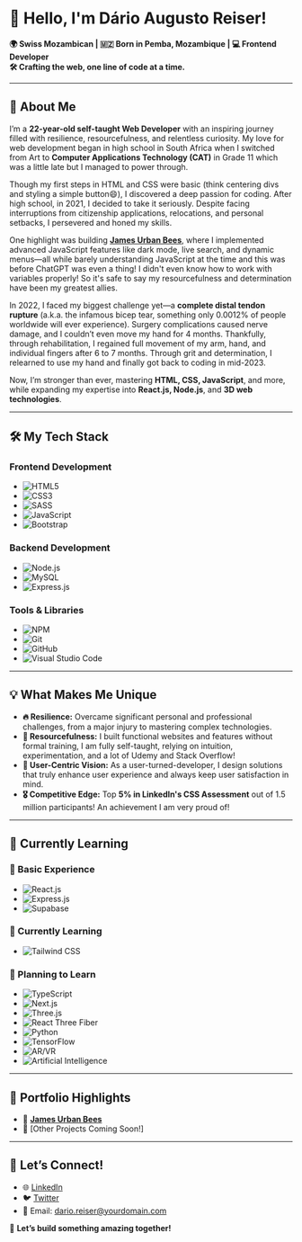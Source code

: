 # 👋 Hello, I'm **Dário Augusto Reiser**!  

**🌍 Swiss Mozambican | 🇲🇿 Born in Pemba, Mozambique | 💻 Frontend Developer**  
**🛠️ Crafting the web, one line of code at a time.**  

---

## 🎯 About Me  

I’m a **22-year-old self-taught Web Developer** with an inspiring journey filled with resilience, resourcefulness, and relentless curiosity. My love for web development began in high school in South Africa when I switched from Art to **Computer Applications Technology (CAT)** in Grade 11 which was a little late but I managed to power through.  

Though my first steps in HTML and CSS were basic (think centering divs and styling a simple button😄), I discovered a deep passion for coding. After high school, in 2021, I decided to take it seriously. Despite facing interruptions from citizenship applications, relocations, and personal setbacks, I persevered and honed my skills.  

One highlight was building [**James Urban Bees**](https://james-urban-bees.netlify.app/), where I implemented advanced JavaScript features like dark mode, live search, and dynamic menus—all while barely understanding JavaScript at the time and this was before ChatGPT was even a thing! I didn't even know how to work with variables properly! So it's safe to say my resourcefulness and determination have been my greatest allies.  

In 2022, I faced my biggest challenge yet—a **complete distal tendon rupture** (a.k.a. the infamous bicep tear, something only 0.0012% of people worldwide will ever experience). Surgery complications caused nerve damage, and I couldn’t even move my hand for 4 months. Thankfully, through rehabilitation, I regained full movement of my arm, hand, and individual fingers after 6 to 7 months. Through grit and determination, I relearned to use my hand and finally got back to coding in mid-2023.  

Now, I’m stronger than ever, mastering **HTML, CSS, JavaScript**, and more, while expanding my expertise into **React.js, Node.js**, and **3D web technologies**.  

---

## 🛠️ My Tech Stack  

### **Frontend Development**  
- ![HTML5](https://img.shields.io/badge/HTML5-%23E34F26.svg?style=for-the-badge&logo=html5&logoColor=white)  
- ![CSS3](https://img.shields.io/badge/CSS3-%231572B6.svg?style=for-the-badge&logo=css3&logoColor=white)  
- ![SASS](https://img.shields.io/badge/SASS-%23CC6699.svg?style=for-the-badge&logo=sass&logoColor=white)  
- ![JavaScript](https://img.shields.io/badge/JavaScript-%23F7DF1E.svg?style=for-the-badge&logo=javascript&logoColor=black)  
- ![Bootstrap](https://img.shields.io/badge/Bootstrap-%23563D7C.svg?style=for-the-badge&logo=bootstrap&logoColor=white)  

### **Backend Development**  
- ![Node.js](https://img.shields.io/badge/Node.js-%23339933.svg?style=for-the-badge&logo=node.js&logoColor=white)  
- ![MySQL](https://img.shields.io/badge/MySQL-%234479A1.svg?style=for-the-badge&logo=mysql&logoColor=white)  
- ![Express.js](https://img.shields.io/badge/Express.js-%23000000.svg?style=for-the-badge&logo=express&logoColor=white)  

### **Tools & Libraries**  
- ![NPM](https://img.shields.io/badge/npm-%23CB3837.svg?style=for-the-badge&logo=npm&logoColor=white)  
- ![Git](https://img.shields.io/badge/Git-%23F05032.svg?style=for-the-badge&logo=git&logoColor=white)  
- ![GitHub](https://img.shields.io/badge/GitHub-%23181717.svg?style=for-the-badge&logo=github&logoColor=white)  
- ![Visual Studio Code](https://img.shields.io/badge/VS_Code-%23007ACC.svg?style=for-the-badge&logo=visual-studio-code&logoColor=white)  

---

## 💡 What Makes Me Unique  

- **🔥 Resilience:** Overcame significant personal and professional challenges, from a major injury to mastering complex technologies.  
- **🧠 Resourcefulness:** I built functional websites and features without formal training, I am fully self-taught, relying on intuition, experimentation, and a lot of Udemy and Stack Overflow!  
- **🌟 User-Centric Vision:** As a user-turned-developer, I design solutions that truly enhance user experience and always keep user satisfaction in mind.  
- **🎖️ Competitive Edge:** Top **5% in LinkedIn's CSS Assessment** out of 1.5 million participants! An achievement I am very proud of!

---

## 🌱 Currently Learning  
### **🔰 Basic Experience**  
- ![React.js](https://img.shields.io/badge/React.js-%2361DAFB.svg?style=for-the-badge&logo=react&logoColor=black)  
- ![Express.js](https://img.shields.io/badge/Express.js-%23000000.svg?style=for-the-badge&logo=express&logoColor=white)  
- ![Supabase](https://img.shields.io/badge/Supabase-%233ECF8E.svg?style=for-the-badge&logo=supabase&logoColor=white)  

### **📖 Currently Learning**  
- ![Tailwind CSS](https://img.shields.io/badge/Tailwind_CSS-%2338B2AC.svg?style=for-the-badge&logo=tailwind-css&logoColor=white)  

### **🌱 Planning to Learn**  
- ![TypeScript](https://img.shields.io/badge/TypeScript-%233178C6.svg?style=for-the-badge&logo=typescript&logoColor=white)  
- ![Next.js](https://img.shields.io/badge/Next.js-%23000000.svg?style=for-the-badge&logo=next.js&logoColor=white)  
- ![Three.js](https://img.shields.io/badge/Three.js-%23000000.svg?style=for-the-badge&logo=three.js&logoColor=white)  
- ![React Three Fiber](https://img.shields.io/badge/React_Three_Fiber-%2361DAFB.svg?style=for-the-badge&logo=react&logoColor=black)  
- ![Python](https://img.shields.io/badge/Python-%233776AB.svg?style=for-the-badge&logo=python&logoColor=white)  
- ![TensorFlow](https://img.shields.io/badge/TensorFlow-%23FF6F00.svg?style=for-the-badge&logo=tensorflow&logoColor=white)  
- ![AR/VR](https://img.shields.io/badge/AR/VR-%230073B3.svg?style=for-the-badge&logo=virtual-reality&logoColor=white)  
- ![Artificial Intelligence](https://img.shields.io/badge/AI-%23000000.svg?style=for-the-badge&logo=artificial-intelligence&logoColor=white)  

---

## 📂 Portfolio Highlights  
- 🔗 [**James Urban Bees**](https://james-urban-bees.netlify.app/)  
- 🔗 [Other Projects Coming Soon!]  

---

## 🤝 Let’s Connect!  
- 🌐 [LinkedIn](https://www.linkedin.com/in/your-profile)  
- 🐦 [Twitter](https://twitter.com/your-handle)  
- 📧 Email: dario.reiser@yourdomain.com  

🚀 **Let’s build something amazing together!**  


